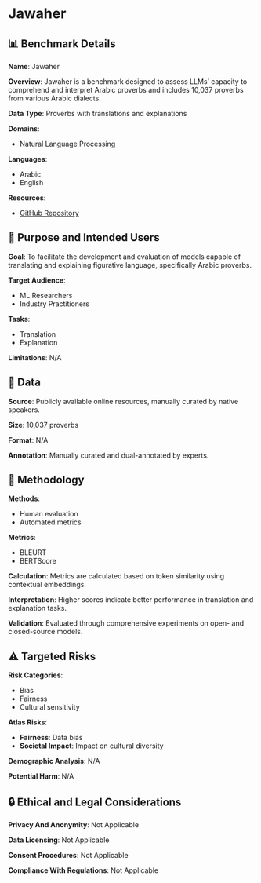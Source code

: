 # Jawaher

## 📊 Benchmark Details

**Name**: Jawaher

**Overview**: Jawaher is a benchmark designed to assess LLMs’ capacity to comprehend and interpret Arabic proverbs and includes 10,037 proverbs from various Arabic dialects.

**Data Type**: Proverbs with translations and explanations

**Domains**:
- Natural Language Processing

**Languages**:
- Arabic
- English

**Resources**:
- [GitHub Repository](https://github.com/UBC-NLP/jawaher)

## 🎯 Purpose and Intended Users

**Goal**: To facilitate the development and evaluation of models capable of translating and explaining figurative language, specifically Arabic proverbs.

**Target Audience**:
- ML Researchers
- Industry Practitioners

**Tasks**:
- Translation
- Explanation

**Limitations**: N/A

## 💾 Data

**Source**: Publicly available online resources, manually curated by native speakers.

**Size**: 10,037 proverbs

**Format**: N/A

**Annotation**: Manually curated and dual-annotated by experts.

## 🔬 Methodology

**Methods**:
- Human evaluation
- Automated metrics

**Metrics**:
- BLEURT
- BERTScore

**Calculation**: Metrics are calculated based on token similarity using contextual embeddings.

**Interpretation**: Higher scores indicate better performance in translation and explanation tasks.

**Validation**: Evaluated through comprehensive experiments on open- and closed-source models.

## ⚠️ Targeted Risks

**Risk Categories**:
- Bias
- Fairness
- Cultural sensitivity

**Atlas Risks**:
- **Fairness**: Data bias
- **Societal Impact**: Impact on cultural diversity

**Demographic Analysis**: N/A

**Potential Harm**: N/A

## 🔒 Ethical and Legal Considerations

**Privacy And Anonymity**: Not Applicable

**Data Licensing**: Not Applicable

**Consent Procedures**: Not Applicable

**Compliance With Regulations**: Not Applicable
